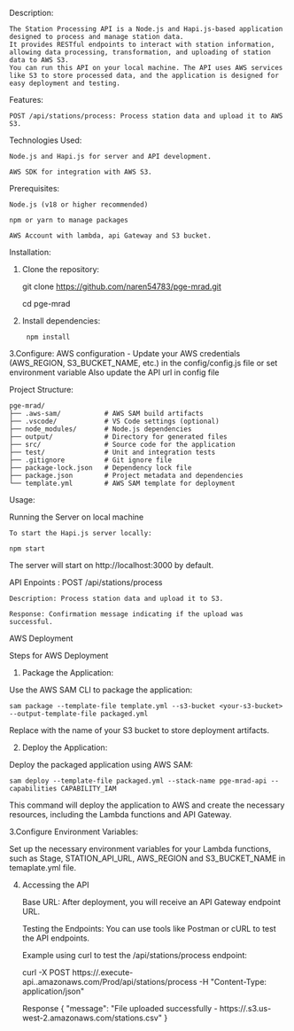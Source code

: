 Description:

	The Station Processing API is a Node.js and Hapi.js-based application designed to process and manage station data. 
	It provides RESTful endpoints to interact with station information, allowing data processing, transformation, and uploading of station data to AWS S3. 
	You can run this API on your local machine. The API uses AWS services like S3 to store processed data, and the application is designed for easy deployment and testing.

Features: 

	POST /api/stations/process: Process station data and upload it to AWS S3.


Technologies Used:

	Node.js and Hapi.js for server and API development.

	AWS SDK for integration with AWS S3.


Prerequisites:

	Node.js (v18 or higher recommended)

	npm or yarn to manage packages

	AWS Account with lambda, api Gateway and S3 bucket.


Installation:

1. Clone the repository:

   	git clone https://github.com/naren54783/pge-mrad.git
   
   	cd pge-mrad

3. Install dependencies:

  		npm install

3.Configure:
  		AWS configuration - Update your AWS credentials (AWS_REGION, S3_BUCKET_NAME, etc.) in the config/config.js file or set environment variable
    		Also update the API url in config file	

Project Structure:

	pge-mrad/
	├── .aws-sam/           # AWS SAM build artifacts
	├── .vscode/            # VS Code settings (optional)
	├── node_modules/       # Node.js dependencies
	├── output/             # Directory for generated files
	├── src/                # Source code for the application
	├── test/               # Unit and integration tests
	├── .gitignore          # Git ignore file
	├── package-lock.json   # Dependency lock file
	├── package.json        # Project metadata and dependencies
	└── template.yml        # AWS SAM template for deployment


 Usage:

Running the Server on local machine

	To start the Hapi.js server locally:

	npm start

The server will start on http://localhost:3000 by default.


API Enpoints :
	POST /api/stations/process

	Description: Process station data and upload it to S3.
	
	Response: Confirmation message indicating if the upload was successful.

AWS Deployment

Steps for AWS Deployment

1. Package the Application:

  Use the AWS SAM CLI to package the application:

	sam package --template-file template.yml --s3-bucket <your-s3-bucket> --output-template-file packaged.yml

 Replace <your-s3-bucket> with the name of your S3 bucket to store deployment artifacts.

2. Deploy the Application:

  Deploy the packaged application using AWS SAM:

	sam deploy --template-file packaged.yml --stack-name pge-mrad-api --capabilities CAPABILITY_IAM

  This command will deploy the application to AWS and create the necessary resources, including the Lambda functions and API Gateway.

3.Configure Environment Variables:

  Set up the necessary environment variables for your Lambda functions, such as Stage, STATION_API_URL, AWS_REGION and S3_BUCKET_NAME in temaplate.yml file.

4. Accessing the API

	Base URL: After deployment, you will receive an API Gateway endpoint URL.

	Testing the Endpoints: You can use tools like Postman or cURL to test the API endpoints.

	Example using curl to test the /api/stations/process endpoint:

	curl -X POST https://<api-id>.execute-api.<region>.amazonaws.com/Prod/api/stations/process \-H "Content-Type: application/json"

 	Response
		 {
		    "message": "File uploaded successfully - https://<baseurl>.s3.us-west-2.amazonaws.com/stations.csv"
		}





	    
